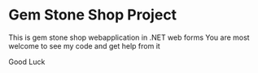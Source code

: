 
# Gem Stone Shop Project


This is gem stone shop webapplication in .NET web forms
You are most welcome to see my code and get help from it

Good Luck
